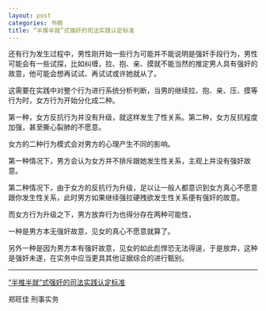 ```yaml
---
layout: post
categories: 书摘
title: “半推半就”式强奸的司法实践认定标准
---
```


还有行为发生过程中，男性刚开始一些行为可能并不能说明是强奸手段行为，男性可能会有一些试探，比如纠缠，拉、抱、亲、摸就不能当然的推定男人具有强奸的故意，他可能会想再试试、再试试或许她就从了。

这需要在实践中对整个行为进行系统分析判断，当男的继续拉、抱、亲、压、摸等行为时，女方行为开始分化成二种。

第一种，女方反抗行为并没有升级，就这样发生了性关系。第二种，女方反抗程度加强，甚至撕心裂肺的不愿意。

女方的二种行为模式会对男方的心理产生不同的影响。

第一种情况下，男方会认为女方并不排斥跟她发生性关系，主观上并没有强奸故意。

第二种情况下，由于女方的反抗行为升级，足以让一般人都意识到女方真心不愿意跟你发生性关系，此时男方如果继续强拉硬拽欲发生性关系便有强奸的故意。

而女方行为升级之下，男方放弃行为也得分存在两种可能性，

一种是男方本无强奸故意，见女的真心不愿意就算了。

另外一种是因为男方本有强奸故意，见女的如此彪悍恐无法得逞，于是放弃，这种是强奸未遂，在实务中应当更具其他证据综合的进行甄别。

---

[“半推半就”式强奸的司法实践认定标准](https://mp.weixin.qq.com/s/uBrh5WPHZj1orF72WQcgbQ)

郑旺佳  刑事实务  

